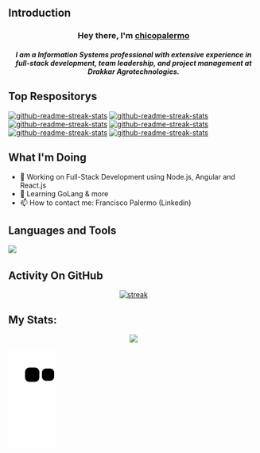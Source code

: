 ## Introduction
<h3 align="center">Hey there, I'm <a href="https://github.com/chicopalermo">chicopalermo</a></h3>
<h5 align="center">I am a Information Systems professional with extensive experience in full-stack development, team leadership, and project management at Drakkar Agrotechnologies.</h5>
 
## Top Respositorys
  <p align="left">
     <a href="https://github.com/chicopalermo/driving-school-system-backend"><img width="278" src="https://denvercoder1-github-readme-stats.vercel.app/api/pin/?username=chicopalermo&repo=driving-school-system-backend&theme=react&bg_color=1F222E&title_color=F8D866&hide_border=true&icon_color=F8D866&show_icons=false" alt="github-readme-streak-stats"></a>
    <a href="https://github.com/chicopalermo/messages-scheduler-bot"><img width="278" src="https://denvercoder1-github-readme-stats.vercel.app/api/pin/?username=chicopalermo&repo=messages-scheduler-bot&theme=react&bg_color=1F222E&title_color=F8D866&hide_border=true&icon_color=F8D866&show_icons=false" alt="github-readme-streak-stats"></a>
        <a href="https://github.com/chicopalermo/booking-app-microservices"><img width="278" src="https://denvercoder1-github-readme-stats.vercel.app/api/pin/?username=chicopalermo&repo=booking-app-microservices&theme=react&bg_color=1F222E&title_color=F8D866&hide_border=true&icon_color=F8D866&show_icons=false" alt="github-readme-streak-stats"></a>
            <a href="https://github.com/chicopalermo/spacex-challenge-backend"><img width="278" src="https://denvercoder1-github-readme-stats.vercel.app/api/pin/?username=chicopalermo&repo=spacex-challenge-backend&theme=react&bg_color=1F222E&title_color=F8D866&hide_border=true&icon_color=F8D866&show_icons=false" alt="github-readme-streak-stats"></a>
                <a href="https://github.com/chicopalermo/planetary-simulator-graphs"><img width="278" src="https://denvercoder1-github-readme-stats.vercel.app/api/pin/?username=chicopalermo&repo=planetary-simulator-graphs&theme=react&bg_color=1F222E&title_color=F8D866&hide_border=true&icon_color=F8D866&show_icons=false" alt="github-readme-streak-stats"></a>
                <a href="https://github.com/chicopalermo/threes-game"><img width="278" src="https://denvercoder1-github-readme-stats.vercel.app/api/pin/?username=chicopalermo&repo=threes-game&theme=react&bg_color=1F222E&title_color=F8D866&hide_border=true&icon_color=F8D866&show_icons=false" alt="github-readme-streak-stats"></a>


  </p>

## What I'm Doing

- 🔭 Working on Full-Stack Development using Node.js, Angular and React.js
- 🌱 Learning GoLang & more
- 📫 How to contact me: Francisco Palermo (Linkedin)

## Languages and Tools

<p align="left"> <a href="https://github.com/chicopalermo"><img src="https://skillicons.dev/icons?i=docker,aws,prisma,openstack,nestjs,angular,express,react,nodejs,js,html,css,vscode"> </a> </p>

## Activity On GitHub

<p align="center">
  <a href="https://github.com/chicopalermo">      
<img title="stats" alt="streak" src="https://github-readme-streak-stats.herokuapp.com/?user=chicopalermo&theme=dark&hide_border=true&stroke=f53b3b"/>
</a> 
</p>

## My Stats:
<p align="center">
<img height="200px" src="https://github-readme-stats.vercel.app/api?username=chicopalermo&hide_border=true&show_icons=true&count_private=true&theme=gruvbox&bg_color=151515">
</p>


![snake gif](https://github.com/chicopalermo/chicopalermo/blob/output/github-contribution-grid-snake.svg)





